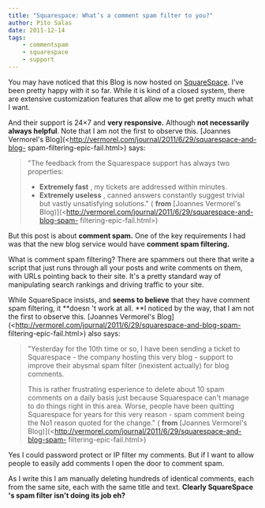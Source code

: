 ```yaml
---
title: "Squarespace: What’s a comment spam filter to you?"
author: Pito Salas
date: 2011-12-14
tags:
    - commentspam
    - squarespace
    - support
---
```




You may have noticed that this Blog is now hosted on
[SquareSpace](<http://www.squarespace.com/>). I've been pretty happy with it
so far. While it is kind of a closed system, there are extensive customization
features that allow me to get pretty much what I want.

And their support is 24×7 and **very responsive.** Although **not necessarily
always helpful**. Note that I am not the first to observe this. [Joannes
Vermorel's Blog](<http://vermorel.com/journal/2011/6/29/squarespace-and-blog-
spam-filtering-epic-fail.html>) says:

> "The feedback from the Squarespace support has always two properties:
>
>   * **Extremely fast** , my tickets are addressed within minutes.
>   * **Extremely useless** , canned answers constantly suggest trivial but
> vastly unsatisfying solutions." ( **from** [Joannes Vermorel's
> Blog)](<http://vermorel.com/journal/2011/6/29/squarespace-and-blog-spam-
> filtering-epic-fail.html>)
>

But this post is about **comment spam.** One of the key requirements I had was
that the new blog service would have **comment spam filtering.**

What is comment spam filtering? There are spammers out there that write a
script that just runs through all your posts and write comments on them, with
URLs pointing back to their site. It's a pretty standard way of manipulating
search rankings and driving traffic to your site.

While SquareSpace insists, and **seems to believe** that they have comment
spam filtering, it **doesn 't work at all. **I noticed by the way, that I am
not the first to observe this. [Joannes Vermorel's
Blog](<http://vermorel.com/journal/2011/6/29/squarespace-and-blog-spam-
filtering-epic-fail.html>) also says:

> "Yesterday for the 10th time or so, I have been sending a ticket to
> Squarespace - the company hosting this very blog - support to improve their
> abysmal spam filter (inexistent actually) for blog comments.
>
> This is rather frustrating esperience to delete about 10 spam comments on a
> daily basis just because Squarespace can't manage to do things right in this
> area. Worse, people have been quitting Squarespace for years for this very
> reason - spam comment being the No1 reason quoted for the change." (
> **from** [Joannes Vermorel's
> Blog)](<http://vermorel.com/journal/2011/6/29/squarespace-and-blog-spam-
> filtering-epic-fail.html>)

Yes I could password protect or IP filter my comments. But if I want to allow
people to easily add comments I open the door to comment spam.

As I write this I am manually deleting hundreds of identical comments, each
from the same site, each with the same title and text. **Clearly SquareSpace
's spam filter isn't doing its job eh?**



